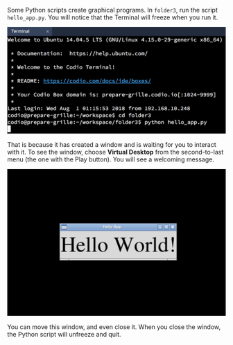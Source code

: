 Some Python scripts create graphical programs.  In `folder3`, run the script `hello_app.py`. You will notice that the Terminal will freeze when you run it. 

![Hello App](.guides/img/hello-app.png "Hello App")

That is because it has created a window and is waiting for you to interact with it. To see the window, choose **Virtual Desktop** from the second-to-last menu (the one with the Play button).  You will see a welcoming message.

![Window](.guides/img/desktop.png "Window")

You can move this window, and even close it. When you close the window, the Python script will unfreeze and quit.